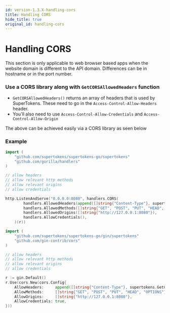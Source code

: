 ```yaml
---
id: version-1.3.X-handling-cors
title: Handling CORS
hide_title: true
original_id: handling-cors
---
```


# Handling CORS
<div class="specialNote" style="margin-bottom: 20px">
This section is only applicable to web browser based apps when the website domain is different to the API domain. Differences can be in hostname or in the port number.
</div>

### Use a CORS library along with `GetCORSAllowedHeaders` function
- `GetCORSAllowedHeaders()` returns an array of headers that is used by SuperTokens. These need to go in the `Access-Control-Allow-Headers` header.
- You'll also need to use ```Access-Control-Allow-Credentials``` and ```Access-Control-Allow-Origin```

The above can be achieved easily via a CORS library as seen below

<div class="divider"></div>

### Example
<!--DOCUSAURUS_CODE_TABS-->
<!--Mux or net/http-->
```go
import (
    "github.com/supertokens/supertokens-go/supertokens"
    "github.com/gorilla/handlers"
)

// allow headers 
// allow relevant http methods
// allow relevant origins
// allow credentials

http.ListenAndServe("0.0.0.0:8080", handlers.CORS(
		handlers.AllowedHeaders(append([]string{"Content-Type"}, supertokens.GetCORSAllowedHeaders()...)),
		handlers.AllowedMethods([]string{"GET", "POST", "PUT", "HEAD", "OPTIONS"}),
		handlers.AllowedOrigins([]string{"http://127.0.0.1:8080"}),
		handlers.AllowCredentials(),
	)(r))
```
<!--Gin-->
```go
import (
    "github.com/supertokens/supertokens-go/gin/supertokens"
    "github.com/gin-contrib/cors"
)

// allow headers 
// allow relevant http methods
// allow relevant origins
// allow credentials

r := gin.Default()
r.Use(cors.New(cors.Config{
    AllowHeaders:     append([]string{"Content-Type"}, supertokens.GetCORSAllowedHeaders()...),
    AllowMethods:     []string{"GET", "POST", "PUT", "HEAD", "OPTIONS"},
    AllowOrigins:     []string{"http://127.0.0.1:8080"},
    AllowCredentials: true,
}))
```
<!--END_DOCUSAURUS_CODE_TABS-->